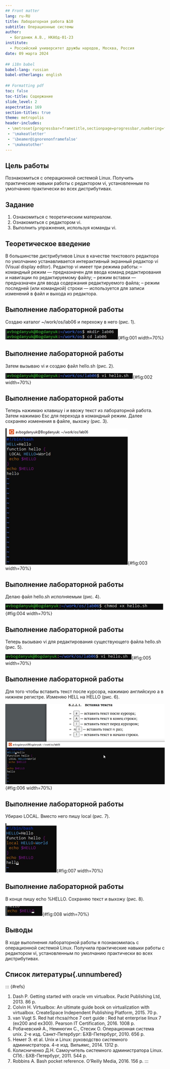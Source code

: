 ```yaml
---
## Front matter
lang: ru-RU
title: Лабораторная работа №10
subtitle: Операционные системы
author:
  - Богданюк А.В., НКАбд-01-23
institute:
  - Российский университет дружбы народов, Москва, Россия
date: 09 марта 2024

## i18n babel
babel-lang: russian
babel-otherlangs: english

## Formatting pdf
toc: false
toc-title: Содержание
slide_level: 2
aspectratio: 169
section-titles: true
theme: metropolis
header-includes:
 - \metroset{progressbar=frametitle,sectionpage=progressbar,numbering=fraction}
 - '\makeatletter'
 - '\beamer@ignorenonframefalse'
 - '\makeatother'
---
```


## Цель работы

Познакомиться с операционной системой Linux. Получить практические навыки работы с редактором vi, установленным по умолчанию практически во всех дистрибутивах.

## Задание

1. Ознакомиться с теоретическим материалом.
2. Ознакомиться с редактором vi.
3. Выполнить упражнения, используя команды vi.

## Теоретическое введение

В большинстве дистрибутивов Linux в качестве текстового редактора по умолчанию
устанавливается интерактивный экранный редактор vi (Visual display editor).
Редактор vi имеет три режима работы:
– командный режим — предназначен для ввода команд редактирования и навигации по
редактируемому файлу;
– режим вставки — предназначен для ввода содержания редактируемого файла;
– режим последней (или командной) строки — используется для записи изменений в файл
и выхода из редактора.

## Выполнение лабораторной работы

Создаю каталог ~/work/os/lab06 и перехожу в него (рис. 1).

![Создание каталога для работы](image/1.png){#fig:001 width=70%}

## Выполнение лабораторной работы

Затем вызываю vi и создаю файл hello.sh (рис. 2).

![Создание файла hello.sh](image/2.png){#fig:002 width=70%}

## Выполнение лабораторной работы

Теперь нажимаю клавишу i и ввожу текст из лабораторной работа. Затем нажимаю Esc для перехода в командный режим. Далее сохраняю изменения в файле, выхожу (рис. 3).

![Текст в файле hello.sh](image/3.png){#fig:003 width=70%}

## Выполнение лабораторной работы

Делаю файл hello.sh исполняемым (рис. 4).

![Делаю файл исполняемым](image/4.png){#fig:004 width=70%}

## Выполнение лабораторной работы

Теперь вызываю vi для редактирования существующего файла hello.sh (рис. 5).

![Редакция файла](image/5.png){#fig:005 width=70%}

## Выполнение лабораторной работы

Для того чтобы вставить текст после курсора, нажимаю английскую а в нижнем регистре. Изменяю HELL на HELLO (рис. 6).

![Изменяю HELL на HELLO](image/6.png){#fig:006 width=70%}

## Выполнение лабораторной работы

Убираю LOCAL. Вместо него пишу local (рис. 7).

![LOCAL на local](image/7.png){#fig:007 width=70%}

## Выполнение лабораторной работы

В конце пишу echo %HELLO. Сохраняю текст и выхожу (рис. 8).

![echo %HELLO](image/8.png){#fig:008 width=70%}

## Выводы

В ходе выполнения лабораторной работы я познакомилась с операционной системой Linux. Получила практические навыки работы с редактором vi, установленным по умолчанию практически во всех дистрибутивах.

## Список литературы{.unnumbered}

::: {#refs}
1. Dash P. Getting started with oracle vm virtualbox. Packt Publishing Ltd, 2013. 86 p.
2. Colvin H. Virtualbox: An ultimate guide book on virtualization with virtualbox. CreateSpace Independent Publishing Platform, 2015. 70 p.
3. van Vugt S. Red hat rhcsa/rhce 7 cert guide : Red hat enterprise linux 7 (ex200 and ex300). Pearson IT Certification, 2016. 1008 p.
4. Робачевский А., Немнюгин С., Стесик О. Операционная система unix. 2-е изд. Санкт-Петербург: БХВ-Петербург, 2010. 656 p.
5. Немет Э. et al. Unix и Linux: руководство системного администратора. 4-е изд. Вильямс, 2014. 1312 p.
6. Колисниченко Д.Н. Самоучитель системного администратора Linux. СПб.: БХВ-Петербург, 2011. 544 p.
7. Robbins A. Bash pocket reference. O’Reilly Media, 2016. 156 p.
:::